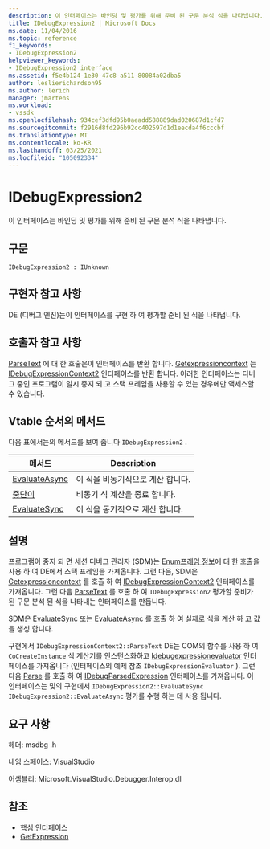```yaml
---
description: 이 인터페이스는 바인딩 및 평가를 위해 준비 된 구문 분석 식을 나타냅니다.
title: IDebugExpression2 | Microsoft Docs
ms.date: 11/04/2016
ms.topic: reference
f1_keywords:
- IDebugExpression2
helpviewer_keywords:
- IDebugExpression2 interface
ms.assetid: f5e4b124-1e30-47c8-a511-80084a02dba5
author: leslierichardson95
ms.author: lerich
manager: jmartens
ms.workload:
- vssdk
ms.openlocfilehash: 934cef3dfd95b0aeadd588889dad020687d1cfd7
ms.sourcegitcommit: f2916d8fd296b92cc402597d1d1eecda4f6cccbf
ms.translationtype: MT
ms.contentlocale: ko-KR
ms.lasthandoff: 03/25/2021
ms.locfileid: "105092334"
---
```

# <a name="idebugexpression2"></a>IDebugExpression2
이 인터페이스는 바인딩 및 평가를 위해 준비 된 구문 분석 식을 나타냅니다.

## <a name="syntax"></a>구문

```
IDebugExpression2 : IUnknown
```

## <a name="notes-for-implementers"></a>구현자 참고 사항
 DE (디버그 엔진)는이 인터페이스를 구현 하 여 평가할 준비 된 식을 나타냅니다.

## <a name="notes-for-callers"></a>호출자 참고 사항
 [ParseText](../../../extensibility/debugger/reference/idebugexpressioncontext2-parsetext.md) 에 대 한 호출은이 인터페이스를 반환 합니다. [Getexpressioncontext](../../../extensibility/debugger/reference/idebugstackframe2-getexpressioncontext.md) 는 [IDebugExpressionContext2](../../../extensibility/debugger/reference/idebugexpressioncontext2.md) 인터페이스를 반환 합니다. 이러한 인터페이스는 디버그 중인 프로그램이 일시 중지 되 고 스택 프레임을 사용할 수 있는 경우에만 액세스할 수 있습니다.

## <a name="methods-in-vtable-order"></a>Vtable 순서의 메서드
 다음 표에서는의 메서드를 보여 줍니다 `IDebugExpression2` .

|메서드|Description|
|------------|-----------------|
|[EvaluateAsync](../../../extensibility/debugger/reference/idebugexpression2-evaluateasync.md)|이 식을 비동기식으로 계산 합니다.|
|[중단이](../../../extensibility/debugger/reference/idebugexpression2-abort.md)|비동기 식 계산을 종료 합니다.|
|[EvaluateSync](../../../extensibility/debugger/reference/idebugexpression2-evaluatesync.md)|이 식을 동기적으로 계산 합니다.|

## <a name="remarks"></a>설명
 프로그램이 중지 되 면 세션 디버그 관리자 (SDM)는 [Enum프레임 정보](../../../extensibility/debugger/reference/idebugthread2-enumframeinfo.md)에 대 한 호출을 사용 하 여 DE에서 스택 프레임을 가져옵니다. 그런 다음, SDM은 [Getexpressioncontext](../../../extensibility/debugger/reference/idebugstackframe2-getexpressioncontext.md) 를 호출 하 여 [IDebugExpressionContext2](../../../extensibility/debugger/reference/idebugexpressioncontext2.md) 인터페이스를 가져옵니다. 그런 다음 [ParseText](../../../extensibility/debugger/reference/idebugexpressioncontext2-parsetext.md) 를 호출 하 여 `IDebugExpression2` 평가할 준비가 된 구문 분석 된 식을 나타내는 인터페이스를 만듭니다.

 SDM은 [EvaluateSync](../../../extensibility/debugger/reference/idebugexpression2-evaluatesync.md) 또는 [EvaluateAsync](../../../extensibility/debugger/reference/idebugexpression2-evaluateasync.md) 를 호출 하 여 실제로 식을 계산 하 고 값을 생성 합니다.

 구현에서 `IDebugExpressionContext2::ParseText` DE는 COM의 함수를 사용 하 여 `CoCreateInstance` 식 계산기를 인스턴스화하고 [Idebugexpressionevaluator](../../../extensibility/debugger/reference/idebugexpressionevaluator.md) 인터페이스를 가져옵니다 (인터페이스의 예제 참조 `IDebugExpressionEvaluator` ). 그런 다음 [Parse](../../../extensibility/debugger/reference/idebugexpressionevaluator-parse.md) 를 호출 하 여 [IDebugParsedExpression](../../../extensibility/debugger/reference/idebugparsedexpression.md) 인터페이스를 가져옵니다. 이 인터페이스는 및의 구현에서 `IDebugExpression2::EvaluateSync` `IDebugExpression2::EvaluateAsync` 평가를 수행 하는 데 사용 됩니다.

## <a name="requirements"></a>요구 사항
 헤더: msdbg .h

 네임 스페이스: VisualStudio

 어셈블리: Microsoft.VisualStudio.Debugger.Interop.dll

## <a name="see-also"></a>참조
- [핵심 인터페이스](../../../extensibility/debugger/reference/core-interfaces.md)
- [GetExpression](../../../extensibility/debugger/reference/idebugexpressionevaluationcompleteevent2-getexpression.md)
